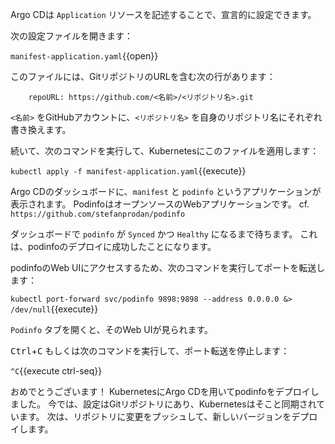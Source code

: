 Argo CDは `Application` リソースを記述することで、宣言的に設定できます。

次の設定ファイルを開きます：

`manifest-application.yaml`{{open}}

このファイルには、GitリポジトリのURLを含む次の行があります：

```
    repoURL: https://github.com/<名前>/<リポジトリ名>.git
```

`<名前>` をGitHubアカウントに、`<リポジトリ名>` を自身のリポジトリ名にそれぞれ書き換えます。

続いて、次のコマンドを実行して、Kubernetesにこのファイルを適用します：

`kubectl apply -f manifest-application.yaml`{{execute}}

Argo CDのダッシュボードに、`manifest` と `podinfo` というアプリケーションが表示されます。
PodinfoはオープンソースのWebアプリケーションです。 cf. `https://github.com/stefanprodan/podinfo`

ダッシュボードで `podinfo` が `Synced` かつ `Healthy` になるまで待ちます。
これは、podinfoのデプロイに成功したことになります。

podinfoのWeb UIにアクセスするため、次のコマンドを実行してポートを転送します：

`kubectl port-forward svc/podinfo 9898:9898 --address 0.0.0.0 &> /dev/null`{{execute}}

`Podinfo` タブを開くと、そのWeb UIが見られます。

<kbd>Ctrl</kbd>+<kbd>C</kbd> もしくは次のコマンドを実行して、ポート転送を停止します：

`^C`{{execute ctrl-seq}}

おめでとうございます！
KubernetesにArgo CDを用いてpodinfoをデプロイしました。
今では、設定はGitリポジトリにあり、Kubernetesはそこと同期されています。
次は、リポジトリに変更をプッシュして、新しいバージョンをデプロイします。
